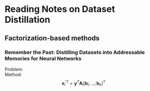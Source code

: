 # Reading Notes on Dataset Distillation
## Factorization-based methods
### Remember the Past: Distilling Datasets into Addressable Memories for Neural Networks
Problem: \
Method: $$\mathbf{x}_i^{\prime T} = \mathbf{y}^{T} \mathbf{A}_i [\mathbf{b}_i; \dots ;\mathbf{b}_k]^T$$
